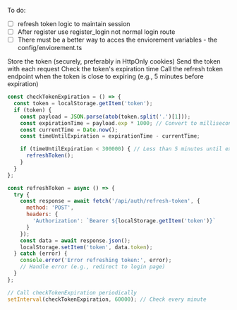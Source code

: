 
To do:
- [ ] refresh token logic to maintain session
- [ ] After register use register_login not normal login route
- [ ] There must be a better way to acces the enviorement variables - the config/enviorement.ts

Store the token (securely, preferably in HttpOnly cookies)
Send the token with each request
Check the token's expiration time
Call the refresh token endpoint when the token is close to expiring (e.g., 5 minutes before expiration)

```Javascript
const checkTokenExpiration = () => {
  const token = localStorage.getItem('token');
  if (token) {
    const payload = JSON.parse(atob(token.split('.')[1]));
    const expirationTime = payload.exp * 1000; // Convert to milliseconds
    const currentTime = Date.now();
    const timeUntilExpiration = expirationTime - currentTime;

    if (timeUntilExpiration < 300000) { // Less than 5 minutes until expiration
      refreshToken();
    }
  }
};

const refreshToken = async () => {
  try {
    const response = await fetch('/api/auth/refresh-token', {
      method: 'POST',
      headers: {
        'Authorization': `Bearer ${localStorage.getItem('token')}`
      }
    });
    const data = await response.json();
    localStorage.setItem('token', data.token);
  } catch (error) {
    console.error('Error refreshing token:', error);
    // Handle error (e.g., redirect to login page)
  }
};

// Call checkTokenExpiration periodically
setInterval(checkTokenExpiration, 60000); // Check every minute
```